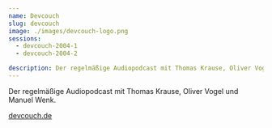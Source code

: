 ```yaml
---
name: Devcouch
slug: devcouch
image: ./images/devcouch-logo.png
sessions:
  - devcouch-2004-1
  - devcouch-2004-2

description: Der regelmäßige Audiopodcast mit Thomas Krause, Oliver Vogel und Manuel Wenk
---
```

Der regelmäßige Audiopodcast mit Thomas Krause, Oliver Vogel und Manuel Wenk.

[devcouch.de](https://devcouch.de/)